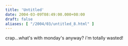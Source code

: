 ```yaml
---
title: 'Untitled'
date: 2004-03-09T08:49:00.000+08:00
draft: false
aliases: [ "/2004/03/untitled_8.html" ]
---
```


crap...what's with monday's anyway? i'm totally wasted!